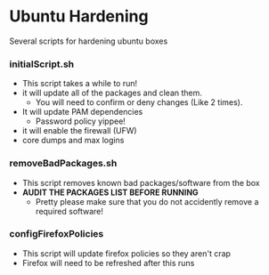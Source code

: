 # Ubuntu Hardening
Several scripts for hardening ubuntu boxes

### initialScript.sh
* This script takes a while to run! 
* it will update all of the packages and clean them. 
    * You will need to confirm or deny changes (Like 2 times).
* It will update PAM dependencies
    * Password policy yippee!
* it will enable the firewall (UFW)
* core dumps and max logins

### removeBadPackages.sh
* This script removes known bad packages/software from the box
* **AUDIT THE PACKAGES LIST BEFORE RUNNING**    
    * Pretty please make sure that you do not accidently remove a required software!

### configFirefoxPolicies
* This script will update firefox policies so they aren't crap
* Firefox will need to be refreshed after this runs
